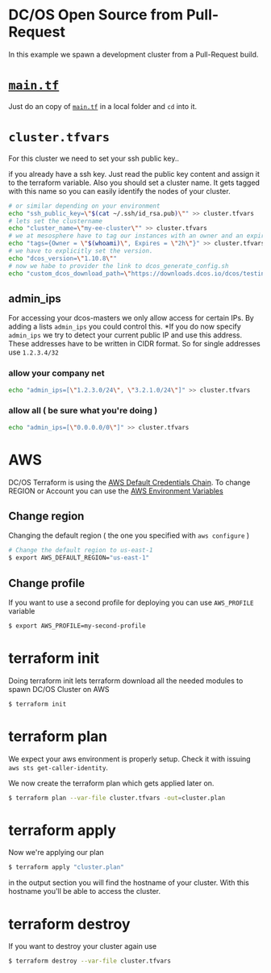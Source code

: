 # DC/OS Open Source from Pull-Request
In this example we spawn a development cluster from a Pull-Request build.

# [`main.tf`](./main.tf?raw=1)
Just do an copy of [`main.tf`](./main.tf?raw=1) in a local folder and `cd` into it.

# `cluster.tfvars`
For this cluster we need to set your ssh public key..

if you already have a ssh key. Just read the public key content and assign it to the terraform variable. Also you should set a cluster name. It gets tagged with this name so you can easily identify the nodes of your cluster.

```bash
# or similar depending on your environment
echo "ssh_public_key=\"$(cat ~/.ssh/id_rsa.pub)\"" >> cluster.tfvars
# lets set the clustername
echo "cluster_name=\"my-ee-cluster\"" >> cluster.tfvars
# we at mesosphere have to tag our instances with an owner and an expire date.
echo "tags={Owner = \"$(whoami)\", Expires = \"2h\"}" >> cluster.tfvars
# we have to explicitly set the version.
echo "dcos_version=\"1.10.8\""
# now we habe to provider the link to dcos_generate_config.sh
echo "custom_dcos_download_path=\"https://downloads.dcos.io/dcos/testing/pull/3303/dcos_generate_config.sh\""
```

## admin_ips
For accessing your dcos-masters we only allow access for certain IPs. By adding a lists `admin_ips` you could control this. *If you do now specify `admin_ips` we try to detect your current public IP and use this address. These addresses have to be written in CIDR format. So for single addresses use `1.2.3.4/32`

### allow your company net

```bash
echo "admin_ips=[\"1.2.3.0/24\", \"3.2.1.0/24\"]" >> cluster.tfvars
```

### allow all ( be sure what you're doing )
```bash
echo "admin_ips=[\"0.0.0.0/0\"]" >> cluster.tfvars
```

# AWS
DC/OS Terraform is using the [AWS Default Credentials Chain](https://docs.aws.amazon.com/sdk-for-java/v1/developer-guide/credentials.html). To change REGION or Account you can use the [AWS Environment Variables](https://docs.aws.amazon.com/cli/latest/userguide/cli-environment.html)

## Change region
Changing the default region ( the one you specified with `aws configure` )

```bash
# Change the default region to us-east-1
$ export AWS_DEFAULT_REGION="us-east-1" 
```

## Change profile
If you want to use a second profile for deploying you can use `AWS_PROFILE` variable

```bash
$ export AWS_PROFILE=my-second-profile
```

# terraform init
Doing terraform init lets terraform download all the needed modules to spawn DC/OS Cluster on AWS

```bash
$ terraform init
```

# terraform plan
We expect your aws environment is properly setup. Check it with issuing `aws sts get-caller-identity`.

We now create the terraform plan which gets applied later on.
```bash
$ terraform plan --var-file cluster.tfvars -out=cluster.plan
```

# terraform apply
Now we're applying our plan

```bash
$ terraform apply "cluster.plan"
```

in the output section you will find the hostname of your cluster. With this hostname you'll be able to access the cluster.

# terraform destroy
If you want to destroy your cluster again use

```bash
$ terraform destroy --var-file cluster.tfvars
```